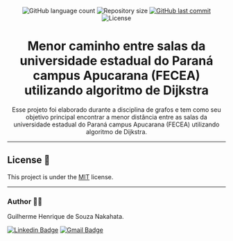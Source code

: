 <p align="center">
  <img alt="GitHub language count" src="https://img.shields.io/github/languages/count/GuilhermeNakahata/MenorCaminhoFecea?color=%2304D361">

  <img alt="Repository size" src="https://img.shields.io/github/repo-size/GuilhermeNakahata/MenorCaminhoFecea">
	
  <a href="https://github.com/GuilhermeNakahata/MenorCaminhoFecea/commits/master">
    <img alt="GitHub last commit" src="https://img.shields.io/github/last-commit/GuilhermeNakahata/MenorCaminhoFecea">
  </a>
    
   <img alt="License" src="https://img.shields.io/badge/license-MIT-brightgreen">
	

<h1 align="center"> Menor caminho entre salas da universidade estadual do Paraná campus Apucarana (FECEA) utilizando algoritmo de Dijkstra</h1>

<p align="center"> Esse projeto foi elaborado durante a disciplina de grafos e tem como seu objetivo principal encontrar a menor distância entre as salas da universidade estadual do Paraná campus Apucarana (FECEA) utilizando algoritmo de Dijkstra.</p>

---

## License 📝

This project is under the [MIT](./LICENSE) license.
	
---
	
### Author :technologist:

Guilherme Henrique de Souza Nakahata.

[![Linkedin Badge](https://img.shields.io/badge/-GuilhermeNakahata-blue?style=flat-square&logo=Linkedin&logoColor=white)](https://www.linkedin.com/in/guilherme-henrique-de-souza-nakahata-637459187/) 
[![Gmail Badge](https://img.shields.io/badge/-guilhermenakahata@gmail.com-c14438?style=flat-square&logo=Gmail&logoColor=white)](mailto:GuilhermeNakahata@gmail.com)
